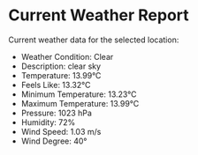 # Current Weather Report
Current weather data for the selected location:
- Weather Condition: Clear
- Description: clear sky
- Temperature: 13.99°C
- Feels Like: 13.32°C
- Minimum Temperature: 13.23°C
- Maximum Temperature: 13.99°C
- Pressure: 1023 hPa
- Humidity: 72%
- Wind Speed: 1.03 m/s
- Wind Degree: 40°
